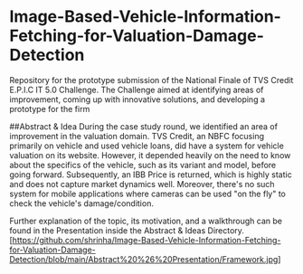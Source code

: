 # Image-Based-Vehicle-Information-Fetching-for-Valuation-Damage-Detection
Repository for the prototype submission of the National Finale of TVS Credit E.P.I.C IT 5.0 Challenge.
The Challenge aimed at identifying areas of improvement, coming up with innovative solutions, and developing a prototype for the firm 

##Abstract & Idea
During the case study round, we identified an area of improvement in the valuation domain. TVS Credit, an NBFC focusing primarily on vehicle and used vehicle loans, did have a system for vehicle valuation on its website. However, it depended heavily on the need to know about the specifics of the vehicle, such as its variant and model, before going forward. Subsequently, an IBB Price is returned, which is highly static and does not capture market dynamics well. Moreover, there's no such system for mobile applications where cameras can be used "on the fly" to check the vehicle's damage/condition.

Further explanation of the topic, its motivation, and a walkthrough can be found in the Presentation inside the Abstract & Ideas Directory.
[https://github.com/shrinha/Image-Based-Vehicle-Information-Fetching-for-Valuation-Damage-Detection/blob/main/Abstract%20%26%20Presentation/Framework.jpg]


